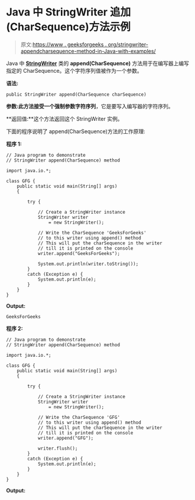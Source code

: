 # Java 中 StringWriter 追加(CharSequence)方法示例

> 原文:[https://www . geeksforgeeks . org/stringwriter-appendcharsequence-method-in-Java-with-examples/](https://www.geeksforgeeks.org/stringwriter-appendcharsequence-method-in-java-with-examples/)

Java 中 **[StringWriter](https://www.geeksforgeeks.org/java-io-stringwriter-class-in-java/)** 类的 **append(CharSequence)** 方法用于在编写器上编写指定的 CharSequence。这个字符序列值被作为一个参数。

**语法:**

```
public StringWriter append(CharSequence charSequence)
```

**参数:**此方法接受一个强制参数**字符序列**，它是要写入编写器的字符序列。

**返回值:**这个方法返回这个 StringWriter 实例。

下面的程序说明了 append(CharSequence)方法的工作原理:

**程序 1:**

```
// Java program to demonstrate
// StringWriter append(CharSequence) method

import java.io.*;

class GFG {
    public static void main(String[] args)
    {

        try {

            // Create a StringWriter instance
            StringWriter writer
                = new StringWriter();

            // Write the CharSequence 'GeeksForGeeks'
            // to this writer using append() method
            // This will put the charSequence in the writer
            // till it is printed on the console
            writer.append("GeeksForGeeks");

            System.out.println(writer.toString());
        }
        catch (Exception e) {
            System.out.println(e);
        }
    }
}
```

**Output:**

```
GeeksForGeeks

```

**程序 2:**

```
// Java program to demonstrate
// StringWriter append(CharSequence) method

import java.io.*;

class GFG {
    public static void main(String[] args)
    {

        try {

            // Create a StringWriter instance
            StringWriter writer
                = new StringWriter();

            // Write the CharSequence 'GFG'
            // to this writer using append() method
            // This will put the charSequence in the writer
            // till it is printed on the console
            writer.append("GFG");

            writer.flush();
        }
        catch (Exception e) {
            System.out.println(e);
        }
    }
}
```

**Output:**
